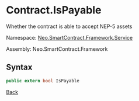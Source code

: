 # Contract.IsPayable

Whether the contract is able to accept NEP-5 assets

Namespace: [Neo.SmartContract.Framework.Service](../../Neo.SmartContract.Framework.Service.md)

Assembly: Neo.SmartContract.Framework

## Syntax

```c#
public extern bool IsPayable
```

[Back](../Contract.md)
